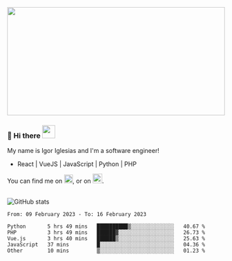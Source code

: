 <img src="https://c.tenor.com/KjVxfRrrncUAAAAd/matrix.gif" width="100%" height="250px">

### 🔭 Hi there <img src="https://raw.githubusercontent.com/MartinHeinz/MartinHeinz/master/wave.gif" width="30px">


My name is Igor Iglesias and I'm a software engineer!
<br>

<ul>
  <li> React | VueJS | JavaScript | Python | PHP </li>
</ul>
You can find me on <a href="https://twitter.com/IgorIglesias5"><img src="https://i.imgur.com/JLLlB5S.png" width="20px"></a>, or on <a href="https://www.linkedin.com/in/igor-iglesias-62478428/"><img src="https://i.imgur.com/PXyIkWx.png" width="22px"></a>.

<br>
<br>

![GitHub stats](https://github-readme-stats.vercel.app/api?username=igoiglesias&show_icons=true&count_private=true&theme=chartreuse-dark&hide_title=true)

<!--START_SECTION:waka-->

```text
From: 09 February 2023 - To: 16 February 2023

Python       5 hrs 49 mins   ██████████▒░░░░░░░░░░░░░░   40.67 %
PHP          3 hrs 49 mins   ██████▓░░░░░░░░░░░░░░░░░░   26.73 %
Vue.js       3 hrs 40 mins   ██████▒░░░░░░░░░░░░░░░░░░   25.63 %
JavaScript   37 mins         █░░░░░░░░░░░░░░░░░░░░░░░░   04.36 %
Other        10 mins         ▒░░░░░░░░░░░░░░░░░░░░░░░░   01.23 %
```

<!--END_SECTION:waka-->

